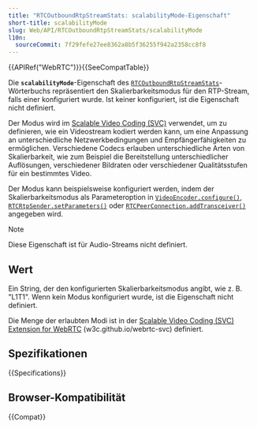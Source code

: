 ```yaml
---
title: "RTCOutboundRtpStreamStats: scalabilityMode-Eigenschaft"
short-title: scalabilityMode
slug: Web/API/RTCOutboundRtpStreamStats/scalabilityMode
l10n:
  sourceCommit: 7f29fefe27ee8362a8b5f36255f942a2358cc8f8
---
```


{{APIRef("WebRTC")}}{{SeeCompatTable}}

Die **`scalabilityMode`**-Eigenschaft des [`RTCOutboundRtpStreamStats`](/de/docs/Web/API/RTCOutboundRtpStreamStats)-Wörterbuchs repräsentiert den Skalierbarkeitsmodus für den RTP-Stream, falls einer konfiguriert wurde. Ist keiner konfiguriert, ist die Eigenschaft nicht definiert.

Der Modus wird im [Scalable Video Coding (SVC)](https://www.w3.org/TR/webrtc-svc/) verwendet, um zu definieren, wie ein Videostream kodiert werden kann, um eine Anpassung an unterschiedliche Netzwerkbedingungen und Empfängerfähigkeiten zu ermöglichen. Verschiedene Codecs erlauben unterschiedliche Arten von Skalierbarkeit, wie zum Beispiel die Bereitstellung unterschiedlicher Auflösungen, verschiedener Bildraten oder verschiedener Qualitätsstufen für ein bestimmtes Video.

Der Modus kann beispielsweise konfiguriert werden, indem der Skalierbarkeitsmodus als Parameteroption in [`VideoEncoder.configure()`](/de/docs/Web/API/VideoEncoder/configure), [`RTCRtpSender.setParameters()`](/de/docs/Web/API/RTCRtpSender/setParameters) oder [`RTCPeerConnection.addTransceiver()`](/de/docs/Web/API/RTCPeerConnection/addTransceiver) angegeben wird.

> [!NOTE]
> Diese Eigenschaft ist für Audio-Streams nicht definiert.

## Wert

Ein String, der den konfigurierten Skalierbarkeitsmodus angibt, wie z. B. "L1T1". Wenn kein Modus konfiguriert wurde, ist die Eigenschaft nicht definiert.

Die Menge der erlaubten Modi ist in der [Scalable Video Coding (SVC) Extension for WebRTC](https://w3c.github.io/webrtc-svc/#scalabilitymodes*) (w3c.github.io/webrtc-svc) definiert.

## Spezifikationen

{{Specifications}}

## Browser-Kompatibilität

{{Compat}}
